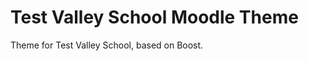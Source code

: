 Test Valley School Moodle Theme
===============================

Theme for Test Valley School, based on Boost.
